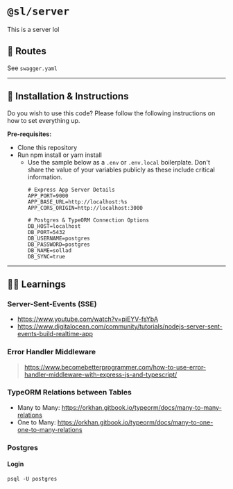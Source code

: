 # `@sl/server`
This is a server lol

## 🚊 Routes
See `swagger.yaml`

---

## 🔨 Installation & Instructions
Do you wish to use this code?
Please follow the following instructions on how to set everything up.

**Pre-requisites:**
- Clone this repository
- Run npm install or yarn install
    - Use the sample below as a `.env` or `.env.local` boilerplate.
      Don't share the value of your variables publicly as these include critical information.
      ```text
      # Express App Server Details
      APP_PORT=9000
      APP_BASE_URL=http://localhost:%s
      APP_CORS_ORIGIN=http://localhost:3000
      
      # Postgres & TypeORM Connection Options
      DB_HOST=localhost
      DB_PORT=5432
      DB_USERNAME=postgres
      DB_PASSWORD=postgres
      DB_NAME=sollad
      DB_SYNC=true
      ```

---

## 👨‍🎓 Learnings

### Server-Sent-Events (SSE)
- https://www.youtube.com/watch?v=piEYV-fsYbA
- https://www.digitalocean.com/community/tutorials/nodejs-server-sent-events-build-realtime-app

### Error Handler Middleware
> https://www.becomebetterprogrammer.com/how-to-use-error-handler-middleware-with-express-js-and-typescript/

### TypeORM Relations between Tables
- Many to Many: https://orkhan.gitbook.io/typeorm/docs/many-to-many-relations
- One to Many: https://orkhan.gitbook.io/typeorm/docs/many-to-one-one-to-many-relations

### Postgres

#### Login
```shell
psql -U postgres
```